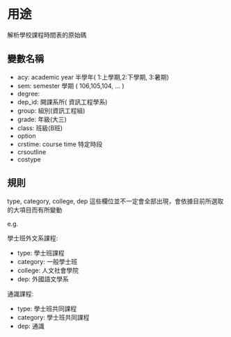 # 用途
解析學校課程時間表的原始碼

## 變數名稱
+ acy: academic year 半學年( 1:上學期,2:下學期, 3:暑期)
+ sem: semester 學期 ( 106,105,104, ... )
+ degree:  
+ dep_id: 開課系所( 資訊工程學系)
+ group: 組別(資訊工程組) 
+ grade: 年級(大三)
+ class: 班級(B班)
+ option
+ crstime: course time 特定時段
+ crsoutline
+ costype

## 規則
type, category, college, dep 這些欄位並不一定會全部出現，會依據目前所選取的大項目而有所變動

e.g.

學士班外文系課程:
  + type: 學士班課程
  + category: 一般學士班
  + college: 人文社會學院
  + dep: 外國語文學系

通識課程:
  + type: 學士班共同課程
  + category: 學士班共同課程
  + dep: 通識 


